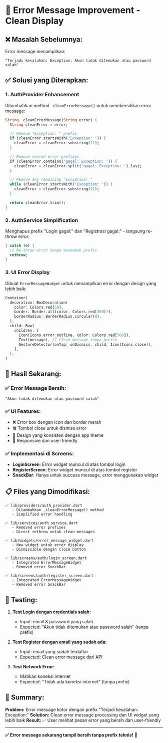 # 🔧 Error Message Improvement - Clean Display

## ❌ **Masalah Sebelumnya:**

Error message menampilkan:

```
"Terjadi kesalahan: Exception: Akun tidak ditemukan atau password salah"
```

## ✅ **Solusi yang Diterapkan:**

### **1. AuthProvider Enhancement**

Ditambahkan method `_cleanErrorMessage()` untuk membersihkan error message:

```dart
String _cleanErrorMessage(String error) {
  String cleanError = error;

  // Remove "Exception: " prefix
  if (cleanError.startsWith('Exception: ')) {
    cleanError = cleanError.substring(11);
  }

  // Remove nested error prefixes
  if (cleanError.contains('gagal: Exception: ')) {
    cleanError = cleanError.split('gagal: Exception: ').last;
  }

  // Remove any remaining "Exception: "
  while (cleanError.startsWith('Exception: ')) {
    cleanError = cleanError.substring(11);
  }

  return cleanError.trim();
}
```

### **2. AuthService Simplification**

Menghapus prefix "Login gagal:" dan "Registrasi gagal:" - langsung re-throw error:

```dart
} catch (e) {
  // Re-throw error tanpa menambah prefix
  rethrow;
}
```

### **3. UI Error Display**

Dibuat `ErrorMessageWidget` untuk menampilkan error dengan design yang lebih baik:

```dart
Container(
  decoration: BoxDecoration(
    color: Colors.red[50],
    border: Border.all(color: Colors.red[300]!),
    borderRadius: BorderRadius.circular(8),
  ),
  child: Row(
    children: [
      Icon(Icons.error_outline, color: Colors.red[700]),
      Text(message), // Clean message tanpa prefix
      GestureDetector(onTap: onDismiss, child: Icon(Icons.close)),
    ],
  ),
)
```

## 🎯 **Hasil Sekarang:**

### **✅ Error Message Bersih:**

```
"Akun tidak ditemukan atau password salah"
```

### **✅ UI Features:**

- ❌ Error box dengan icon dan border merah
- 🗑️ Tombol close untuk dismiss error
- 🎨 Design yang konsisten dengan app theme
- 📱 Responsive dan user-friendly

### **✅ Implementasi di Screens:**

- **LoginScreen**: Error widget muncul di atas tombol login
- **RegisterScreen**: Error widget muncul di atas tombol register
- **SnackBar**: Hanya untuk success message, error menggunakan widget

## 📋 **Files yang Dimodifikasi:**

```
✅ lib/providers/auth_provider.dart
   - Ditambahkan _cleanErrorMessage() method
   - Simplified error handling

✅ lib/services/auth_service.dart
   - Removed error prefixes
   - Direct rethrow untuk clean messages

✅ lib/widgets/error_message_widget.dart
   - New widget untuk error display
   - Dismissible dengan close button

✅ lib/screens/auth/login_screen.dart
   - Integrated ErrorMessageWidget
   - Removed error SnackBar

✅ lib/screens/auth/register_screen.dart
   - Integrated ErrorMessageWidget
   - Removed error SnackBar
```

## 🚀 **Testing:**

1. **Test Login dengan credentials salah:**

   - Input: email & password yang salah
   - Expected: "Akun tidak ditemukan atau password salah" (tanpa prefix)

2. **Test Register dengan email yang sudah ada:**

   - Input: email yang sudah terdaftar
   - Expected: Clean error message dari API

3. **Test Network Error:**
   - Matikan koneksi internet
   - Expected: "Tidak ada koneksi internet" (tanpa prefix)

## 🎉 **Summary:**

**Problem:** Error message kotor dengan prefix "Terjadi kesalahan: Exception:"
**Solution:** Clean error message processing dan UI widget yang lebih baik
**Result:** ✅ User melihat pesan error yang bersih dan user-friendly

---

**✅ Error message sekarang tampil bersih tanpa prefix teknis!** 🎯
